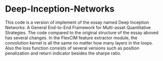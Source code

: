 # Deep-Inception-Networks
This code is a version of implement of the essay named Deep Inception Networks: A General End-to-End Framework for Multi-asset Quantitative Strategies.
The code compared to the original structure of the essay aboved has several changes. In the FlexCIM feature extractor module, the convolution kernel is all the same no matter how many layers in the loops.
Also the loss function consists of several versions such as position penalization and return indicator besides the sharpe ratio.

